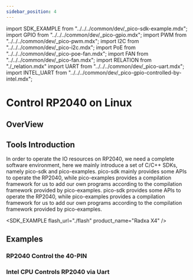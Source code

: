 ```yaml
---
sidebar_position: 4
---
```


import SDK_EXAMPLE from "../../../common/dev/\_pico-sdk-example.mdx";
import GPIO from "../../../common/dev/\_pico-gpio.mdx";
import PWM from "../../../common/dev/\_pico-pwm.mdx";
import I2C from "../../../common/dev/\_pico-i2c.mdx";
import PoE from "../../../common/dev/\_pico-poe-fan.mdx";
import FAN from "../../../common/dev/\_pico-fan.mdx";
import RELATION from "./\_relation.mdx"
import UART from "../../../common/dev/\_pico-uart.mdx";
import INTEL_UART from "../../../common/dev/\_pico-gpio-controlled-by-intel.mdx";

# Control RP2040 on Linux

## OverView

<RELATION />

## Tools Introduction

In order to operate the IO resources on RP2040, we need a complete software environment, here we mainly introduce a set of C/C++ SDKs, namely pico-sdk and pico-examples. pico-sdk mainly provides some APIs to operate the RP2040, while pico-examples provides a compilation framework for us to add our own programs according to the compilation framework provided by pico-examples. pico-sdk provides some APIs to operate the RP2040, while pico-examples provides a compilation framework for us to add our own programs according to the compilation framework provided by pico-examples.

<SDK_EXAMPLE flash_url="./flash" product_name="Radxa X4" />

## Examples

### RP2040 Control the 40-PIN

<Tabs queryString="type">
    <TabItem value="GPIO">
       <GPIO flash_url="./flash" gpio_definition="./gpio" product_name="Radxa X4"  led_pin="PIN_5" cmd= "cd pico-examples/build
       rm -rf *
       cmake -G ''Ninja'' ..
       ninja" />
    </TabItem>
    <TabItem value="I2C">
        <I2C flash_url="./flash" product_name="Radxa X4"  scl_pin="PIN_5" sda_pin="PIN_3" cmd="cd pico-examples/build
        rm -rf *
        cmake ..
        make -j$(nproc)" />
    </TabItem>
     <TabItem value="PWM">
       <PWM flash_url="./flash" product_name="Radxa X4" led_pin="PIN_5" cmd="cd pico-examples/build
        rm -rf *
        cmake ..
        make -j$(nproc)"/>
    </TabItem>
     <TabItem value="PoE FAN">
       <PoE flash_url="./flash" product_name="Radxa X4" poe_name="Radxa 25W PoE+ HAT for X4" poe_img="/img/x/x4/25w_poe_plus_for_x4_04.webp" cmd="cd pico-examples/build
        rm -rf *
        cmake ..
        make -j$(nproc)"/>
    </TabItem>
     <TabItem value="UART">
      <UART flash_url="./flash" tty_num="ttyS4" cmd="cd pico-examples/build
        rm -rf *
        cmake ..
        make -j$(nproc)"/>
    </TabItem>
</Tabs>

### Intel CPU Controls RP2040 via Uart

<Tabs queryString="type">
     <TabItem value="PWM">
       <FAN product_name="Radxa X4" flash_url="./flash" cmd="cd pico-examples/build
        rm -rf *
        cmake ..
        make -j$(nproc)" />
    </TabItem>
     <TabItem value="UART">
      <INTEL_UART product_name="Radxa X4" led_pin="PIN_3" uart_id="uart0" uart_tx_pin="0" uart_rx_pin="1" gpio_num="29" uart_dev="/dev/ttyS4" cmd="cd pico-examples/build
        rm -rf *
        cmake ..
        make -j$(nproc)" />
    </TabItem>
</Tabs>
